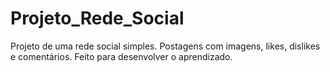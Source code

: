 # Projeto_Rede_Social
Projeto de uma rede social simples. Postagens com imagens, likes, dislikes e comentários. Feito para desenvolver o aprendizado.
